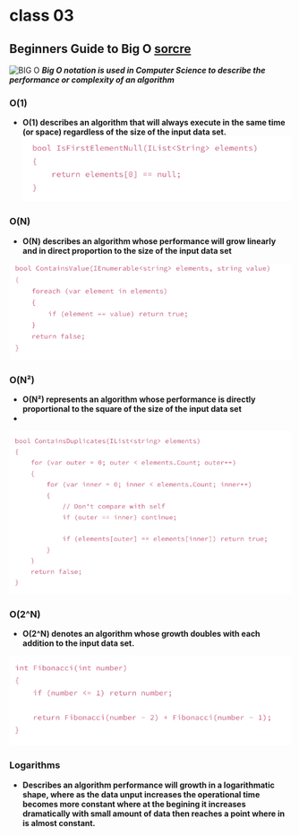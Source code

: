 # class 03

## Beginners Guide to Big O [sorcre](https://rob-bell.net/2009/06/a-beginners-guide-to-big-o-notation)

![BIG O](https://droidtechknow.com/programming/algorithms/big-o-notation/images/big-o-notation.jpg)
_**Big O notation is used in Computer Science to describe the performance or complexity of an algorithm**_

### O(1)
* **O(1) describes an algorithm that will always execute in the same time (or space) regardless of the size of the input data set.**
  ![image](./o0.png)

### O(N)
* **O(N) describes an algorithm whose performance will grow linearly and in direct proportion to the size of the input data set**

![O(N)](./O(N).PNG)

### O(N²)
* **O(N²) represents an algorithm whose performance is directly proportional to the square of the size of the input data set**
* 
![O(N^2)](./O(N%5E2).PNG)

### O(2^N)
* **O(2^N) denotes an algorithm whose growth doubles with each addition to the input data set.**

![O(2^N)](./O(2N).PNG)


### Logarithms
* **Describes an algorithm performance will growth in a logarithmatic shape, where as the data unput increases the operational time becomes more constant where at the begining it increases dramatically with small amount of data then reaches a point where in is almost constant.** 
